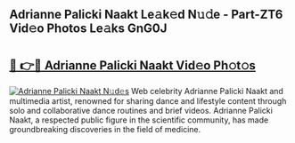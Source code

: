 ## Adrianne Palicki Naakt Le𝚊k𝚎d N𝚞𝚍e - Part-ZT6 Vid𝚎o Photos Le𝚊ks GnG0J

# <h2><a href="http://fb973f.evod.top/?m=Adrianne+Palicki+Naakt">🔗 👉🔴 Adrianne Palicki Naakt Vid𝚎o Ph𝚘t𝚘s</a></h2>

[![Adrianne Palicki Naakt N𝚞d𝚎s](https://i.imgur.com/8V9OHl7.gif)](http://fb973f.evod.top/?m=Adrianne+Palicki+Naakt)
Web celebrity Adrianne Palicki Naakt and multimedia artist, renowned for sharing dance and lifestyle content through solo and collaborative dance routines and brief videos. Adrianne Palicki Naakt, a respected public figure in the scientific community, has made groundbreaking discoveries in the field of medicine. 
